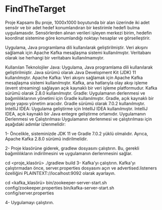 # FindTheTarget
Proje Kapsamı
Bu proje, 1000x1000 boyutunda bir alan üzerinde iki adet sensör ve bir adet hedef konumlandıran bir kestirimle hedefi bulma uygulamasıdır. Sensörlerden alınan verileri işleyen merkezi birim, hedefin koordinat sistemine göre konumlandığı noktayı hesaplar ve görselleştirir.

Uygulama, Java programlama dili kullanılarak geliştirilmiştir. Veri akışını sağlamak için Apache Kafka mesajlaşma sistemi kullanılmıştır. Veritabanı olarak ise herhangi bir veritabanı kullanılmamıştır.

Kullanılan Teknolojiler
Java: Uygulama, Java programlama dili kullanılarak geliştirilmiştir. Java sürümü olarak Java Development Kit (JDK) 11 kullanılmıştır.
Apache Kafka: Veri akışını sağlamak için Apache Kafka mesajlaşma sistemi kullanılmıştır. Kafka, ana hatlarıyla olay akışı işleme (event streaming) sağlayan açık kaynaklı bir veri işleme platformudur. Kafka sürümü olarak 2.8.0 kullanılmıştır.
Gradle: Uygulamanın derlenmesi ve bağımlılıklarının yönetimi için Gradle kullanılmıştır. Gradle, açık kaynaklı bir proje yapısı yönetim aracıdır. Gradle sürümü olarak 7.0.2 kullanılmıştır.
IntelliJ IDEA: Uygulama geliştirme için IntelliJ IDEA kullanılmıştır. IntelliJ IDEA, açık kaynaklı bir Java entegre geliştirme ortamıdır.
Uygulamanın Derlenmesi ve Çalıştırılması
Uygulamanın derlenmesi ve çalıştırılması için aşağıdaki adımlar izlenmelidir:

1- Öncelikle, sisteminizde JDK 11 ve Gradle 7.0.2 yüklü olmalıdır. Ayrıca, Apache Kafka 2.8.0 sürümü indirilmelidir.

2- Proje klasörüne giderek, gradlew dosyasını çalıştırın. Bu, gerekli bağımlılıkların indirilmesini ve uygulamanın derlenmesini sağlar.

cd <proje_klasörü>
./gradlew build
3- Kafka'yı çalıştırın. Kafka'yı çalıştırmadan önce, server.properties dosyasını açın ve advertised.listeners özelliğini PLAINTEXT://localhost:9092 olarak ayarlayın.

cd <kafka_klasörü>
bin/zookeeper-server-start.sh config/zookeeper.properties
bin/kafka-server-start.sh config/server.properties

4- Uygulamayı çalıştırın.
